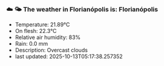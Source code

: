 ### ☁️ 🌤️  The weather in Florianópolis is: Florianópolis

- Temperature: 21.89°C
- On flesh: 22.3°C
- Relative air humidity: 83%
- Rain: 0.0 mm
- Description: Overcast clouds
- last updated: 2025-10-13T05:17:38.257352

